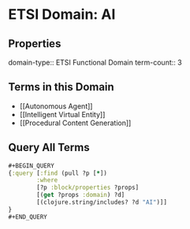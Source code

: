 # ETSI Domain: AI

## Properties
domain-type:: ETSI Functional Domain
term-count:: 3

## Terms in this Domain

- [[Autonomous Agent]]
- [[Intelligent Virtual Entity]]
- [[Procedural Content Generation]]

## Query All Terms
```clojure
#+BEGIN_QUERY
{:query [:find (pull ?p [*])
        :where
        [?p :block/properties ?props]
        [(get ?props :domain) ?d]
        [(clojure.string/includes? ?d "AI")]]
}
#+END_QUERY
```